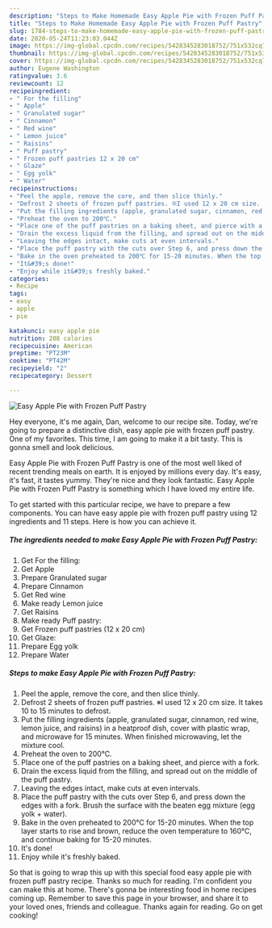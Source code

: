 ```yaml
---
description: "Steps to Make Homemade Easy Apple Pie with Frozen Puff Pastry"
title: "Steps to Make Homemade Easy Apple Pie with Frozen Puff Pastry"
slug: 1784-steps-to-make-homemade-easy-apple-pie-with-frozen-puff-pastry
date: 2020-05-24T11:23:03.044Z
image: https://img-global.cpcdn.com/recipes/5428345283018752/751x532cq70/easy-apple-pie-with-frozen-puff-pastry-recipe-main-photo.jpg
thumbnail: https://img-global.cpcdn.com/recipes/5428345283018752/751x532cq70/easy-apple-pie-with-frozen-puff-pastry-recipe-main-photo.jpg
cover: https://img-global.cpcdn.com/recipes/5428345283018752/751x532cq70/easy-apple-pie-with-frozen-puff-pastry-recipe-main-photo.jpg
author: Eugene Washington
ratingvalue: 3.6
reviewcount: 12
recipeingredient:
- " For the filling"
- " Apple"
- " Granulated sugar"
- " Cinnamon"
- " Red wine"
- " Lemon juice"
- " Raisins"
- " Puff pastry"
- " Frozen puff pastries 12 x 20 cm"
- " Glaze"
- " Egg yolk"
- " Water"
recipeinstructions:
- "Peel the apple, remove the core, and then slice thinly."
- "Defrost 2 sheets of frozen puff pastries. ※I used 12 x 20 cm size. It takes 10 to 15 minutes to defrost."
- "Put the filling ingredients (apple, granulated sugar, cinnamon, red wine, lemon juice, and raisins) in a heatproof dish, cover with plastic wrap, and microwave for 15 minutes. When finished microwaving, let the mixture cool."
- "Preheat the oven to 200℃."
- "Place one of the puff pastries on a baking sheet, and pierce with a fork."
- "Drain the excess liquid from the filling, and spread out on the middle of the puff pastry."
- "Leaving the edges intact, make cuts at even intervals."
- "Place the puff pastry with the cuts over Step 6, and press down the edges with a fork. Brush the surface with the beaten egg mixture (egg yolk + water)."
- "Bake in the oven preheated to 200℃ for 15-20 minutes. When the top layer starts to rise and brown, reduce the oven temperature to 160℃, and continue baking for 15-20 minutes."
- "It&#39;s done!"
- "Enjoy while it&#39;s freshly baked."
categories:
- Recipe
tags:
- easy
- apple
- pie

katakunci: easy apple pie 
nutrition: 208 calories
recipecuisine: American
preptime: "PT23M"
cooktime: "PT42M"
recipeyield: "2"
recipecategory: Dessert

---
```



![Easy Apple Pie with Frozen Puff Pastry](https://img-global.cpcdn.com/recipes/5428345283018752/751x532cq70/easy-apple-pie-with-frozen-puff-pastry-recipe-main-photo.jpg)

Hey everyone, it's me again, Dan, welcome to our recipe site. Today, we're going to prepare a distinctive dish, easy apple pie with frozen puff pastry. One of my favorites. This time, I am going to make it a bit tasty. This is gonna smell and look delicious.



Easy Apple Pie with Frozen Puff Pastry is one of the most well liked of recent trending meals on earth. It is enjoyed by millions every day. It's easy, it's fast, it tastes yummy. They're nice and they look fantastic. Easy Apple Pie with Frozen Puff Pastry is something which I have loved my entire life.


To get started with this particular recipe, we have to prepare a few components. You can have easy apple pie with frozen puff pastry using 12 ingredients and 11 steps. Here is how you can achieve it.

<!--inarticleads1-->

##### The ingredients needed to make Easy Apple Pie with Frozen Puff Pastry:

1. Get  For the filling:
1. Get  Apple
1. Prepare  Granulated sugar
1. Prepare  Cinnamon
1. Get  Red wine
1. Make ready  Lemon juice
1. Get  Raisins
1. Make ready  Puff pastry:
1. Get  Frozen puff pastries (12 x 20 cm)
1. Get  Glaze:
1. Prepare  Egg yolk
1. Prepare  Water




<!--inarticleads2-->

##### Steps to make Easy Apple Pie with Frozen Puff Pastry:

1. Peel the apple, remove the core, and then slice thinly.
1. Defrost 2 sheets of frozen puff pastries. ※I used 12 x 20 cm size. It takes 10 to 15 minutes to defrost.
1. Put the filling ingredients (apple, granulated sugar, cinnamon, red wine, lemon juice, and raisins) in a heatproof dish, cover with plastic wrap, and microwave for 15 minutes. When finished microwaving, let the mixture cool.
1. Preheat the oven to 200℃.
1. Place one of the puff pastries on a baking sheet, and pierce with a fork.
1. Drain the excess liquid from the filling, and spread out on the middle of the puff pastry.
1. Leaving the edges intact, make cuts at even intervals.
1. Place the puff pastry with the cuts over Step 6, and press down the edges with a fork. Brush the surface with the beaten egg mixture (egg yolk + water).
1. Bake in the oven preheated to 200℃ for 15-20 minutes. When the top layer starts to rise and brown, reduce the oven temperature to 160℃, and continue baking for 15-20 minutes.
1. It&#39;s done!
1. Enjoy while it&#39;s freshly baked.




So that is going to wrap this up with this special food easy apple pie with frozen puff pastry recipe. Thanks so much for reading. I'm confident you can make this at home. There's gonna be interesting food in home recipes coming up. Remember to save this page in your browser, and share it to your loved ones, friends and colleague. Thanks again for reading. Go on get cooking!
